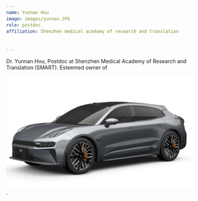 ```yaml
---
name: Yunnan Hou
image: images/yunnan.JPG
role: postdoc
affiliation: Shenzhen medical acedamy of research and translation 


---
```


Dr. Yunnan Hou, Postdoc at Shenzhen Medical Academy of Research and Translation (SMART). Esteemed owner of 

![Zeekr 001](../images/zeekr.png).

